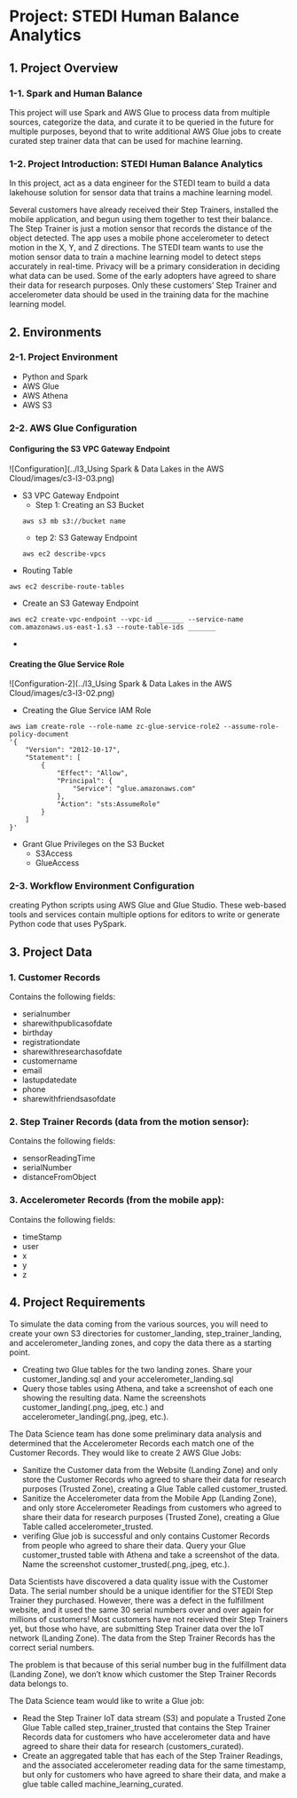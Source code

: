# Project: STEDI Human Balance Analytics

## 1. Project Overview

### 1-1. Spark and Human Balance

This project will use Spark and AWS Glue to process data from multiple sources, categorize the data, and curate it to be queried in the future for multiple purposes, beyond that to write additional AWS Glue jobs to create curated step trainer data that can be used for machine learning.

### 1-2. Project Introduction: STEDI Human Balance Analytics

In this project, act as a data engineer for the STEDI team to build a data lakehouse solution for sensor data that trains a machine learning model.

Several customers have already received their Step Trainers, installed the mobile application, and begun using them together to test their balance. The Step Trainer is just a motion sensor that records the distance of the object detected. The app uses a mobile phone accelerometer to detect motion in the X, Y, and Z directions. The STEDI team wants to use the motion sensor data to train a machine learning model to detect steps accurately in real-time. Privacy will be a primary consideration in deciding what data can be used. Some of the early adopters have agreed to share their data for research purposes. Only these customers’ Step Trainer and accelerometer data should be used in the training data for the machine learning model.

## 2. Environments

### 2-1. Project Environment

- Python and Spark
- AWS Glue
- AWS Athena
- AWS S3

### 2-2. AWS Glue Configuration

#### Configuring the S3 VPC Gateway Endpoint

![Configuration](../l3_Using Spark & Data Lakes in the AWS Cloud/images/c3-l3-03.png)

- S3 VPC Gateway Endpoint
	- Step 1: Creating an S3 Bucket
	```
	aws s3 mb s3://bucket name
	```
	- tep 2: S3 Gateway Endpoint
	```
	aws ec2 describe-vpcs
	```
- Routing Table
```
aws ec2 describe-route-tables
```
- Create an S3 Gateway Endpoint
```
aws ec2 create-vpc-endpoint --vpc-id _______ --service-name 
com.amazonaws.us-east-1.s3 --route-table-ids _______
```
- 

#### Creating the Glue Service Role

![Configuration-2](../l3_Using Spark & Data Lakes in the AWS Cloud/images/c3-l3-02.png)

- Creating the Glue Service IAM Role
```
aws iam create-role --role-name zc-glue-service-role2 --assume-role-policy-document 
'{
    "Version": "2012-10-17",
    "Statement": [
        {
            "Effect": "Allow",
            "Principal": {
                "Service": "glue.amazonaws.com"
            },
            "Action": "sts:AssumeRole"
        }
    ]
}'
```
- Grant Glue Privileges on the S3 Bucket
	- S3Access
	- GlueAccess

### 2-3. Workflow Environment Configuration

creating Python scripts using AWS Glue and Glue Studio. These web-based tools and services contain multiple options for editors to write or generate Python code that uses PySpark. 

## 3. Project Data

### **1. Customer Records**

Contains the following fields:

- serialnumber
- sharewithpublicasofdate
- birthday
- registrationdate
- sharewithresearchasofdate
- customername
- email
- lastupdatedate
- phone
- sharewithfriendsasofdate

### **2. Step Trainer Records (data from the motion sensor):**

Contains the following fields:

- sensorReadingTime
- serialNumber
- distanceFromObject

### **3. Accelerometer Records (from the mobile app):**

Contains the following fields:

- timeStamp
- user
- x
- y
- z

## 4. Project Requirements

To simulate the data coming from the various sources, you will need to create your own S3 directories for customer_landing, step_trainer_landing, and accelerometer_landing zones, and copy the data there as a starting point.

- Creating two Glue tables for the two landing zones. Share your customer_landing.sql and your accelerometer_landing.sql
- Query those tables using Athena, and take a screenshot of each one showing the resulting data. Name the screenshots customer_landing(.png,.jpeg, etc.) and accelerometer_landing(.png,.jpeg, etc.).

The Data Science team has done some preliminary data analysis and determined that the Accelerometer Records each match one of the Customer Records. They would like to create 2 AWS Glue Jobs:

- Sanitize the Customer data from the Website (Landing Zone) and only store the Customer Records who agreed to share their data for research purposes (Trusted Zone), creating a Glue Table called customer_trusted.
- Sanitize the Accelerometer data from the Mobile App (Landing Zone), and only store Accelerometer Readings from customers who agreed to share their data for research purposes (Trusted Zone), creating a Glue Table called accelerometer_trusted.
- verifing Glue job is successful and only contains Customer Records from people who agreed to share their data. Query your Glue customer_trusted table with Athena and take a screenshot of the data. Name the screenshot customer_trusted(.png,.jpeg, etc.).

Data Scientists have discovered a data quality issue with the Customer Data. The serial number should be a unique identifier for the STEDI Step Trainer they purchased. However, there was a defect in the fulfillment website, and it used the same 30 serial numbers over and over again for millions of customers! Most customers have not received their Step Trainers yet, but those who have, are submitting Step Trainer data over the IoT network (Landing Zone). The data from the Step Trainer Records has the correct serial numbers.

The problem is that because of this serial number bug in the fulfillment data (Landing Zone), we don’t know which customer the Step Trainer Records data belongs to.

The Data Science team would like to write a Glue job:

- Read the Step Trainer IoT data stream (S3) and populate a Trusted Zone Glue Table called step_trainer_trusted that contains the Step Trainer Records data for customers who have accelerometer data and have agreed to share their data for research (customers_curated).
- Create an aggregated table that has each of the Step Trainer Readings, and the associated accelerometer reading data for the same timestamp, but only for customers who have agreed to share their data, and make a glue table called machine_learning_curated.





